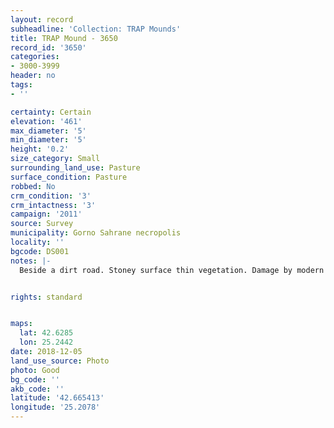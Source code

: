 ```yaml
---
layout: record
subheadline: 'Collection: TRAP Mounds'
title: TRAP Mound - 3650
record_id: '3650'
categories:
- 3000-3999
header: no
tags:
- ''

certainty: Certain
elevation: '461'
max_diameter: '5'
min_diameter: '5'
height: '0.2'
size_category: Small
surrounding_land_use: Pasture
surface_condition: Pasture
robbed: No
crm_condition: '3'
crm_intactness: '3'
campaign: '2011'
source: Survey
municipality: Gorno Sahrane necropolis
locality: ''
bgcode: DS001
notes: |-
  Beside a dirt road. Stoney surface thin vegetation. Damage by modern activity. No visible robbers trenchs.


rights: standard


maps:
  lat: 42.6285
  lon: 25.2442
date: 2018-12-05
land_use_source: Photo
photo: Good
bg_code: ''
akb_code: ''
latitude: '42.665413'
longitude: '25.2078'
---
```

